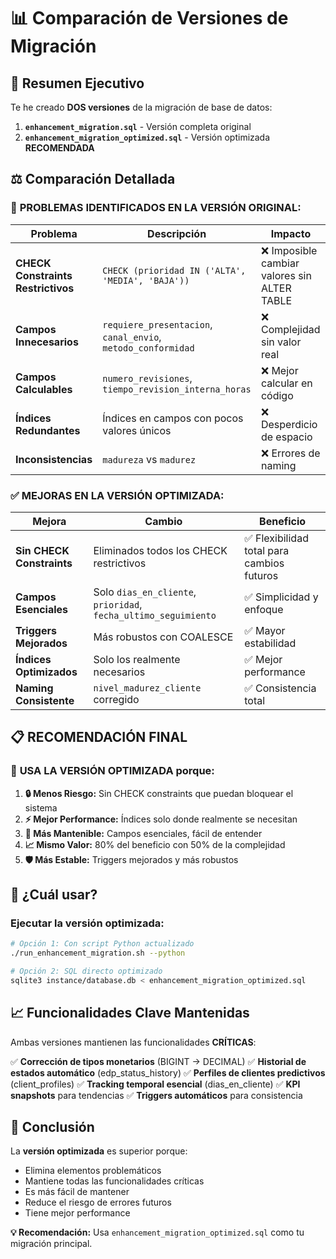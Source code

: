 # 📊 Comparación de Versiones de Migración

## 🎯 Resumen Ejecutivo

Te he creado **DOS versiones** de la migración de base de datos:

1. **`enhancement_migration.sql`** - Versión completa original
2. **`enhancement_migration_optimized.sql`** - Versión optimizada **RECOMENDADA**

## ⚖️ Comparación Detallada

### 🚨 **PROBLEMAS IDENTIFICADOS EN LA VERSIÓN ORIGINAL:**

| Problema                           | Descripción                                                  | Impacto                                      |
| ---------------------------------- | ------------------------------------------------------------ | -------------------------------------------- |
| **CHECK Constraints Restrictivos** | `CHECK (prioridad IN ('ALTA', 'MEDIA', 'BAJA'))`             | ❌ Imposible cambiar valores sin ALTER TABLE |
| **Campos Innecesarios**            | `requiere_presentacion`, `canal_envio`, `metodo_conformidad` | ❌ Complejidad sin valor real                |
| **Campos Calculables**             | `numero_revisiones`, `tiempo_revision_interna_horas`         | ❌ Mejor calcular en código                  |
| **Índices Redundantes**            | Índices en campos con pocos valores únicos                   | ❌ Desperdicio de espacio                    |
| **Inconsistencias**                | `madureza` vs `madurez`                                      | ❌ Errores de naming                         |

### ✅ **MEJORAS EN LA VERSIÓN OPTIMIZADA:**

| Mejora                    | Cambio                                                          | Beneficio                                  |
| ------------------------- | --------------------------------------------------------------- | ------------------------------------------ |
| **Sin CHECK Constraints** | Eliminados todos los CHECK restrictivos                         | ✅ Flexibilidad total para cambios futuros |
| **Campos Esenciales**     | Solo `dias_en_cliente`, `prioridad`, `fecha_ultimo_seguimiento` | ✅ Simplicidad y enfoque                   |
| **Triggers Mejorados**    | Más robustos con COALESCE                                       | ✅ Mayor estabilidad                       |
| **Índices Optimizados**   | Solo los realmente necesarios                                   | ✅ Mejor performance                       |
| **Naming Consistente**    | `nivel_madurez_cliente` corregido                               | ✅ Consistencia total                      |

## 📋 **RECOMENDACIÓN FINAL**

### 🎯 **USA LA VERSIÓN OPTIMIZADA** porque:

1. **🔒 Menos Riesgo:** Sin CHECK constraints que puedan bloquear el sistema
2. **⚡ Mejor Performance:** Índices solo donde realmente se necesitan
3. **🔧 Más Mantenible:** Campos esenciales, fácil de entender
4. **📈 Mismo Valor:** 80% del beneficio con 50% de la complejidad
5. **🛡️ Más Estable:** Triggers mejorados y más robustos

## 🔄 **¿Cuál usar?**

### Ejecutar la versión optimizada:

```bash
# Opción 1: Con script Python actualizado
./run_enhancement_migration.sh --python

# Opción 2: SQL directo optimizado
sqlite3 instance/database.db < enhancement_migration_optimized.sql
```

## 📈 **Funcionalidades Clave Mantenidas**

Ambas versiones mantienen las funcionalidades **CRÍTICAS**:

✅ **Corrección de tipos monetarios** (BIGINT → DECIMAL)
✅ **Historial de estados automático** (edp_status_history)
✅ **Perfiles de clientes predictivos** (client_profiles)
✅ **Tracking temporal esencial** (dias_en_cliente)
✅ **KPI snapshots** para tendencias
✅ **Triggers automáticos** para consistencia

## 🎯 **Conclusión**

La **versión optimizada** es superior porque:

- Elimina elementos problemáticos
- Mantiene todas las funcionalidades críticas
- Es más fácil de mantener
- Reduce el riesgo de errores futuros
- Tiene mejor performance

**💡 Recomendación:** Usa `enhancement_migration_optimized.sql` como tu migración principal.
